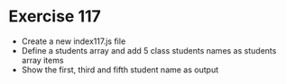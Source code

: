 # Exercise 117

- Create a new index117.js file
- Define a students array and add 5 class students names as students array items
- Show the first, third and fifth student name as output
